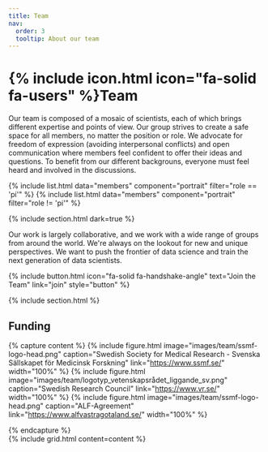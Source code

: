 ```yaml
---
title: Team
nav:
  order: 3
  tooltip: About our team
---
```


# {% include icon.html icon="fa-solid fa-users" %}Team

Our team is composed of a mosaic of scientists, each of which brings different expertise and points of view. Our group strives to create a safe space for all members, no matter the position or role. We advocate for freedom of expression (avoiding interpersonal conflicts) and open communication where members feel confident to offer their ideas and questions. To benefit from our different backgrouns, everyone must feel heard and involved in the discussions. 

{% include list.html data="members" component="portrait" filter="role == 'pi'" %}
{% include list.html data="members" component="portrait" filter="role != 'pi'" %}

{% include section.html dark=true %}

Our work is largely collaborative, and we work with a wide range of groups from around the world. We're always on the lookout for new and unique perspectives.
We want to push the frontier of data science and train the next generation of data scientists.

{%
  include button.html
  icon="fa-solid fa-handshake-angle"
  text="Join the Team"
  link="join"
  style="button"
%}

{% include section.html %}

## Funding

{% capture content %}
{% include figure.html image="images/team/ssmf-logo-head.png" caption="Swedish Society for Medical Research - Svenska Sällskapet för Medicinsk Forskning" link="https://www.ssmf.se/" width="100%" %}
{% include figure.html image="images/team/logotyp_vetenskapsrådet_liggande_sv.png" caption="Swedish Research Council" link="https://www.vr.se/" width="100%" %}
{% include figure.html image="images/team/ssmf-logo-head.png" caption="ALF-Agreement" link="https://www.alfvastragotaland.se/" width="100%" %}


{% endcapture %}  
{% include grid.html content=content %}  

